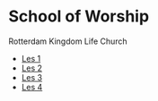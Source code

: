 # School of Worship

Rotterdam Kingdom Life Church

- [Les 1](./Les%201.md)
- [Les 2](./Les%202.md)
- [Les 3](./Les%203.md)
- [Les 4](./Les%204.md)
